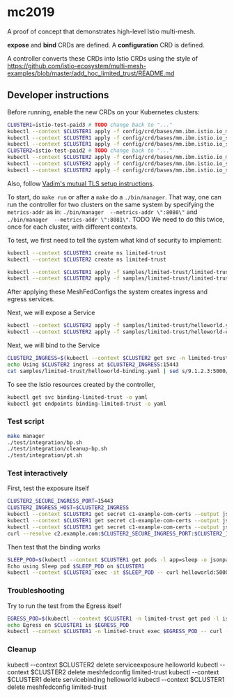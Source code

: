 # mc2019

A proof of concept that demonstrates high-level Istio multi-mesh.

**expose** and **bind** CRDs are defined.  A **configuration** CRD is defined.

A controller converts these CRDs into Istio CRDs using the style of
<https://github.com/istio-ecosystem/multi-mesh-examples/blob/master/add_hoc_limited_trust/README.md>

## Developer instructions

Before running, enable the new CRDs on your Kubernetes clusters:

``` bash
CLUSTER1=istio-test-paid3 # TODO change back to "..."
kubectl --context $CLUSTER1 apply -f config/crd/bases/mm.ibm.istio.io_meshfedconfigs.yaml
kubectl --context $CLUSTER1 apply -f config/crd/bases/mm.ibm.istio.io_servicebindings.yaml
kubectl --context $CLUSTER1 apply -f config/crd/bases/mm.ibm.istio.io_serviceexpositions.yaml
CLUSTER2=istio-test-paid2 # TODO change back to "..."
kubectl --context $CLUSTER2 apply -f config/crd/bases/mm.ibm.istio.io_meshfedconfigs.yaml
kubectl --context $CLUSTER2 apply -f config/crd/bases/mm.ibm.istio.io_servicebindings.yaml
kubectl --context $CLUSTER2 apply -f config/crd/bases/mm.ibm.istio.io_serviceexpositions.yaml
```

Also, follow [Vadim's mutual TLS setup instructions](https://github.com/istio-ecosystem/multi-mesh-examples/tree/master/add_hoc_limited_trust/common-setup#prerequisites-for-three-clusters).

To start, do `make run` or after a `make` do a `./bin/manager`. That way, one can run the controller for two clusters on the same system by specifying the `metrics-addr` as in:
`./bin/manager  --metrics-addr \":8080\"` and `./bin/manager  --metrics-addr \":8081\"`.
TODO We need to do this twice, once for each cluster, with different contexts.

To test, we first need to tell the system what kind of security to implement:

``` bash
kubectl --context $CLUSTER1 create ns limited-trust
kubectl --context $CLUSTER2 create ns limited-trust

kubectl --context $CLUSTER1 apply -f samples/limited-trust/limited-trust-c1.yaml,samples/limited-trust/secret-c1.yaml
kubectl --context $CLUSTER2 apply -f samples/limited-trust/limited-trust-c2.yaml,samples/limited-trust/secret-c2.yaml
```

After applying these MeshFedConfigs the system creates ingress and egress services.

Next, we will expose a Service

``` bash
kubectl --context $CLUSTER2 apply -f samples/limited-trust/helloworld.yaml
kubectl --context $CLUSTER2 apply -f samples/limited-trust/helloworld-expose.yaml
```

Next, we will bind to the Service

``` bash
CLUSTER2_INGRESS=$(kubectl --context $CLUSTER2 get svc -n limited-trust --selector mesh=limited-trust,role=ingress-svc --output jsonpath="{.items[0].status.loadBalancer.ingress[0].ip}")
echo Using $CLUSTER2 ingress at $CLUSTER2_INGRESS:15443
cat samples/limited-trust/helloworld-binding.yaml | sed s/9.1.2.3:5000/$CLUSTER2_INGRESS:15443/ | kubectl --context $CLUSTER1 apply -f -
```

To see the Istio resources created by the controller,

``` bash
kubectl get svc binding-limited-trust -o yaml
kubectl get endpoints binding-limited-trust -o yaml
```

### Test script

``` bash
make manager
./test/integration/bp.sh
./test/integration/cleanup-bp.sh
./test/integration/pt.sh
```

### Test interactively

First, test the exposure itself

``` bash
CLUSTER2_SECURE_INGRESS_PORT=15443
CLUSTER2_INGRESS_HOST=$CLUSTER2_INGRESS
kubectl --context $CLUSTER1 get secret c1-example-com-certs --output jsonpath="{.data.tls\.key}" | base64 -D > /tmp/c1.example.com.key
kubectl --context $CLUSTER1 get secret c1-example-com-certs --output jsonpath="{.data.tls\.crt}" | base64 -D > /tmp/c1.example.com.crt
kubectl --context $CLUSTER1 get secret c1-example-com-certs --output jsonpath="{.data.example\.com\.crt}" | base64 -D > /tmp/example.com.crt
curl --resolve c2.example.com:$CLUSTER2_SECURE_INGRESS_PORT:$CLUSTER2_INGRESS_HOST --cacert /tmp/example.com.crt --key /tmp/c1.example.com.key --cert /tmp/c1.example.com.crt https://c2.example.com:$CLUSTER2_SECURE_INGRESS_PORT/helloworld/hello -w "\nResponse code: %{http_code}\n"
```

Then test that the binding works

``` bash
SLEEP_POD=$(kubectl --context $CLUSTER1 get pods -l app=sleep -o jsonpath="{.items..metadata.name}")
Echo using Sleep pod $SLEEP_POD on $CLUSTER1
kubectl --context $CLUSTER1 exec -it $SLEEP_POD -- curl helloworld:5000/hello
```

### Troubleshooting

Try to run the test from the Egress itself

``` bash
EGRESS_POD=$(kubectl --context $CLUSTER1 -n limited-trust get pod -l istio=egressgateway -o jsonpath='{.items..metadata.name}')
echo Egress on $CLUSTER1 is $EGRESS_POD
kubectl --context $CLUSTER1 -n limited-trust exec $EGRESS_POD -- curl --resolve c2.example.com:$CLUSTER2_SECURE_INGRESS_PORT:$CLUSTER2_INGRESS_HOST --cacert /etc/istio/mesh/certs/example.com.crt --key /etc/istio/mesh/certs/tls.key --cert /etc/istio/mesh/certs/tls.crt https://c2.example.com:$CLUSTER2_SECURE_INGRESS_PORT/helloworld/hello
```

### Cleanup

kubectl --context $CLUSTER2 delete serviceexposure helloworld
kubectl --context $CLUSTER2 delete meshfedconfig limited-trust
kubectl --context $CLUSTER1 delete servicebinding helloworld
kubectl --context $CLUSTER1 delete meshfedconfig limited-trust
